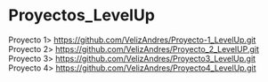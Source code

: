 # Proyectos_LevelUp

Proyecto 1> https://github.com/VelizAndres/Proyecto-1_LevelUp.git
Proyecto 2> https://github.com/VelizAndres/Proyecto_2_LevelUP.git
Proyecto 3> https://github.com/VelizAndres/Proyecto3_LevelUp.git
Proyecto 4> https://github.com/VelizAndres/Proyecto4_LevelUp.git
